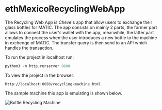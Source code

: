 # ethMexicoRecyclingWebApp

The Recycling Web App is Cheve's app that allow users to exchange their glass bottles for MATIC.
The app consists on mainly 2 parts, the former part allows to connect the user's wallet with the app, meanwhile, the latter part emulates the process when
the user introduces a new bottle to the machine in exchenge of MATIC. The transfer query is then send to an API which handles the transaction.

To run the project in localhost run:
```python
python3 -m http.runserver 8080
```

To view the project in the browser:
```http 
http://localhost:8080/recycling-machine.html
```
The sample machine this app is emulating is shown below.


![Bottle Recycling Machine](https://circulareconomy.europa.eu/platform/sites/default/files/styles/large/public/bbot_visuel_0.png?itok=eOJh2apK)
